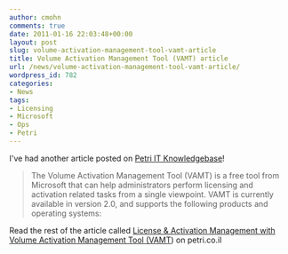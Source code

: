 ```yaml
---
author: cmohn
comments: true
date: 2011-01-16 22:03:48+00:00
layout: post
slug: volume-activation-management-tool-vamt-article
title: Volume Activation Management Tool (VAMT) article
url: /news/volume-activation-management-tool-vamt-article/
wordpress_id: 782
categories:
- News
tags:
- Licensing
- Microsoft
- Ops
- Petri
---
```


I've had another article posted on [Petri IT Knowledgebase](http://petri.co.il)!


<blockquote>
The Volume Activation Management Tool (VAMT)  is a free tool from Microsoft that can help administrators perform licensing and activation related tasks from a single viewpoint. VAMT is currently available in version 2.0, and supports the following products and operating systems:
</blockquote>



Read the rest of the article called [License & Activation Management with Volume Activation Management Tool (VAMT](http://www.petri.co.il/volume-activation-management-tool.htm)) on petri.co.il
